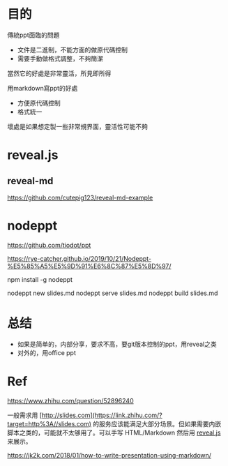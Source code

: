# 目的

傳統ppt面臨的問題

- 文件是二進制，不能方面的做原代碼控制
- 需要手動做格式調整，不夠簡潔

當然它的好處是非常靈活，所見即所得

用markdown寫ppt的好處

- 方便原代碼控制
- 格式統一

壞處是如果想定製一些非常規界面，靈活性可能不夠



# reveal.js

## reveal-md

https://github.com/cutepig123/reveal-md-example

# nodeppt

https://github.com/tiodot/ppt

https://rye-catcher.github.io/2019/10/21/Nodeppt-%E5%85%A5%E5%9D%91%E6%8C%87%E5%8D%97/

npm install -g nodeppt

nodeppt new slides.md
nodeppt serve slides.md
nodeppt build slides.md



# 总结

- 如果是简单的，内部分享，要求不高，要git版本控制的ppt，用reveal之类
- 对外的，用office ppt

# Ref

https://www.zhihu.com/question/52896240

一般需求用 [http://slides.com](https://link.zhihu.com/?target=http%3A//slides.com) 的服务应该能满足大部分场景。但如果需要内嵌脚本之类的，可能就不太够用了。可以手写 HTML/Markdown 然后用 [reveal.js](https://link.zhihu.com/?target=http%3A//lab.hakim.se/reveal-js/) 来展示。

https://jk2k.com/2018/01/how-to-write-presentation-using-markdown/

